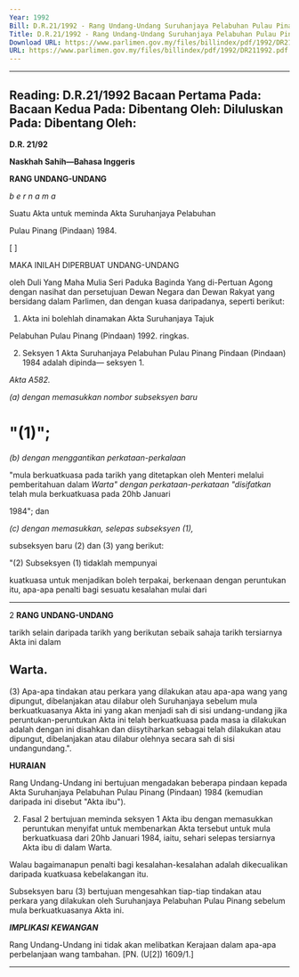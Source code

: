 ```yaml
---
Year: 1992
Bill: D.R.21/1992 - Rang Undang-Undang Suruhanjaya Pelabuhan Pulau Pinang (Pindaan) 1992 (Lulus)
Title: D.R.21/1992 - Rang Undang-Undang Suruhanjaya Pelabuhan Pulau Pinang (Pindaan) 1992 (Lulus)
Download URL: https://www.parlimen.gov.my/files/billindex/pdf/1992/DR211992.pdf
URL: https://www.parlimen.gov.my/files/billindex/pdf/1992/DR211992.pdf
---
```

---
Reading:
D.R.21/1992
Bacaan Pertama Pada:
Bacaan Kedua Pada:
Dibentang Oleh:
Diluluskan Pada:
Dibentang Oleh:
---

**D.R. 21/92**

**Naskhah Sahih—Bahasa Inggeris**

**RANG UNDANG-UNDANG**

_b e r n a m a_

Suatu Akta untuk meminda Akta Suruhanjaya Pelabuhan

Pulau Pinang (Pindaan) 1984.

[ ]

MAKA INILAH DIPERBUAT UNDANG-UNDANG

oleh Duli Yang Maha Mulia Seri Paduka Baginda Yang
di-Pertuan Agong dengan nasihat dan persetujuan Dewan
Negara dan Dewan Rakyat yang bersidang dalam
Parlimen, dan dengan kuasa daripadanya, seperti berikut:

1. Akta ini bolehlah dinamakan Akta Suruhanjaya Tajuk

Pelabuhan Pulau Pinang (Pindaan) 1992. ringkas.

2. Seksyen 1 Akta Suruhanjaya Pelabuhan Pulau Pinang Pindaan
(Pindaan) 1984 adalah dipinda— seksyen 1.

_Akta A582._

_(a) dengan memasukkan nombor subseksyen baru_

# "(1)";

_(b) dengan menggantikan perkataan-perkalaan_

"mula berkuatkuasa pada tarikh yang ditetapkan
oleh Menteri melalui pemberitahuan dalam
_Warta" dengan perkataan-perkataan "disifatkan_
telah mula berkuatkuasa pada 20hb Januari

1984"; dan

_(c) dengan memasukkan, selepas subseksyen (1),_

subseksyen baru (2) dan (3) yang berikut:

"(2) Subseksyen (1) tidaklah mempunyai

kuatkuasa untuk menjadikan boleh terpakai,
berkenaan dengan peruntukan itu, apa-apa
penalti bagi sesuatu kesalahan mulai dari


-----

2 **RANG UNDANG-UNDANG**

tarikh selain daripada tarikh yang berikutan
sebaik sahaja tarikh tersiarnya Akta ini dalam
## Warta.

(3) Apa-apa tindakan atau perkara yang
dilakukan atau apa-apa wang yang dipungut,
dibelanjakan atau dilabur oleh Suruhanjaya
sebelum mula berkuatkuasanya Akta ini yang
akan menjadi sah di sisi undang-undang jika
peruntukan-peruntukan Akta ini telah
berkuatkuasa pada masa ia dilakukan adalah
dengan ini disahkan dan diisytiharkan sebagai
telah dilakukan atau dipungut, dibelanjakan
atau dilabur olehnya secara sah di sisi undangundang.".

**HURAIAN**

Rang Undang-Undang ini bertujuan mengadakan beberapa pindaan
kepada Akta Suruhanjaya Pelabuhan Pulau Pinang (Pindaan) 1984
(kemudian daripada ini disebut "Akta ibu").

2. Fasal 2 bertujuan meminda seksyen 1 Akta ibu dengan
memasukkan peruntukan menyifat untuk membenarkan Akta
tersebut untuk mula berkuatkuasa dari 20hb Januari 1984, iaitu,
sehari selepas tersiarnya Akta ibu di dalam Warta.

Walau bagaimanapun penalti bagi kesalahan-kesalahan adalah
dikecualikan daripada kuatkuasa kebelakangan itu.

Subseksyen baru (3) bertujuan mengesahkan tiap-tiap tindakan
atau perkara yang dilakukan oleh Suruhanjaya Pelabuhan Pulau
Pinang sebelum mula berkuatkuasanya Akta ini.

**_IMPLIKASl_** **_KEWANGAN_**

Rang Undang-Undang ini tidak akan melibatkan Kerajaan dalam
apa-apa perbelanjaan wang tambahan. [PN. (U[2]) 1609/1.]


-----

